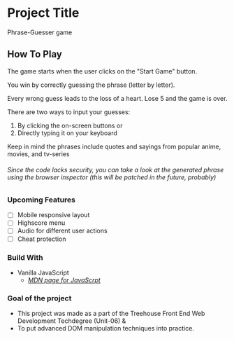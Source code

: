 # Project Title

Phrase-Guesser game

## How To Play

The game starts when the user clicks on the "Start Game" button. 

You win by correctly guessing the phrase (letter by letter).

Every wrong guess leads to the loss of a heart. Lose 5 and the game is over.

There are two ways to input your guesses: 
  1. By clicking the on-screen buttons or
  2. Directly typing it on your keyboard

Keep in mind the phrases include quotes and sayings from popular anime, movies, and tv-series 

###### *Since the code lacks security, you can take a look at the generated phrase using the browser inspector (this will be patched in the future, probably)*

### Upcoming Features 

- [ ] Mobile responsive layout
- [ ] Highscore menu
- [ ] Audio for different user actions
- [ ] Cheat protection

### Build With

- Vanilla JavaScript 
  - [*MDN page for JavaScrpt*](https://www.javascript.com/)

### Goal of the project

- This project was made as a part of the Treehouse Front End Web Development Techdegree (Unit-06) &
- To put advanced DOM manipulation techniques into practice.

